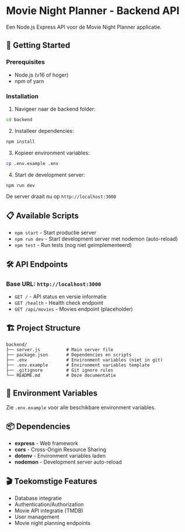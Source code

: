 # Movie Night Planner - Backend API

Een Node.js Express API voor de Movie Night Planner applicatie.

## 🚀 Getting Started

### Prerequisites
- Node.js (v16 of hoger)
- npm of yarn

### Installation

1. Navigeer naar de backend folder:
```bash
cd backend
```

2. Installeer dependencies:
```bash
npm install
```

3. Kopieer environment variables:
```bash
cp .env.example .env
```

4. Start de development server:
```bash
npm run dev
```

De server draait nu op `http://localhost:3000`

## 📋 Available Scripts

- `npm start` - Start productie server
- `npm run dev` - Start development server met nodemon (auto-reload)
- `npm test` - Run tests (nog niet geïmplementeerd)

## 🛠 API Endpoints

### Base URL: `http://localhost:3000`

- `GET /` - API status en versie informatie
- `GET /health` - Health check endpoint
- `GET /api/movies` - Movies endpoint (placeholder)

## 🏗 Project Structure

```
backend/
├── server.js          # Main server file
├── package.json       # Dependencies en scripts
├── .env               # Environment variables (niet in git)
├── .env.example       # Environment variables template
├── .gitignore         # Git ignore rules
└── README.md          # Deze documentatie
```

## 🔧 Environment Variables

Zie `.env.example` voor alle beschikbare environment variables.

## 📦 Dependencies

- **express** - Web framework
- **cors** - Cross-Origin Resource Sharing
- **dotenv** - Environment variables laden
- **nodemon** - Development server auto-reload

## 🎬 Toekomstige Features

- Database integratie
- Authentication/Authorization
- Movie API integratie (TMDB)
- User management
- Movie night planning endpoints
